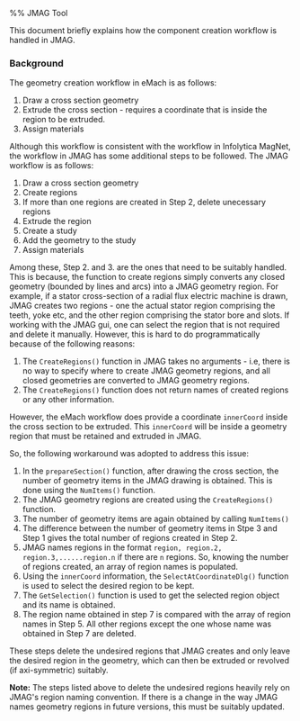 %% JMAG Tool

This document briefly explains how the component creation workflow is handled in JMAG.

### Background
The geometry creation workflow in eMach is as follows:

1. Draw a cross section geometry
2. Extrude the cross section - requires a coordinate that is inside the region to be extruded. 
3. Assign materials

Although this workflow is consistent with the workflow in Infolytica MagNet, the workflow in JMAG has some additional steps to be followed. The JMAG workflow is as follows:
1. Draw a cross section geometry
2. Create regions
3. If more than one regions are created in Step 2, delete unecessary regions
4. Extrude the region
5. Create a study
6. Add the geometry to the study
7. Assign materials

Among these, Step 2. and 3. are the ones that need to be suitably handled. This is because, the function to create regions simply converts any closed geometry (bounded by lines and arcs) into a JMAG geometry region. 
For example, if a stator cross-section of a radial flux electric machine is drawn, JMAG creates two regions - one the actual stator region comprising the teeth, yoke etc, and the other region comprising the stator bore and slots.
If working with the JMAG gui, one can select the region that is not required and delete it manually. However, this is hard to do programmatically because of the following reasons:

1. The `CreateRegions()` function in JMAG takes no arguments - i.e, there is no way to specify where to create JMAG geometry regions, and all closed geometries are converted to JMAG geometry regions.
2. The `CreateRegions()` function does not return names of created regions or any other information. 

However, the eMach workflow does provide a coordinate `innerCoord` inside the cross section to be extruded. This `innerCoord` will be inside a geometry region that must be retained and extruded in JMAG. 

So, the following workaround was adopted to address this issue:

1. In the `prepareSection()` function, after drawing the cross section, the number of geometry items in the JMAG drawing is obtained. This is done using the `NumItems()` function.
2. The JMAG geometry regions are created using the `CreateRegions()` function.
3. The number of geometry items are again obtained by calling `NumItems()`
4. The difference between the number of geometry items in Stpe 3 and Step 1 gives the total number of regions created in Step 2.
5. JMAG names regions in the format `region, region.2, region.3,......region.n` if there are `n` regions. So, knowing the number of regions created, an array of region names is populated.
6. Using the `innerCoord` information, the `SelectAtCoordinateDlg()` function is used to select the desired region to be kept.
7. The `GetSelection()` function is used to get the selected region object and its name is obtained.
8. The region name obtained in step 7 is compared with the array of region names in Step 5. All other regions except the one whose name was obtained in Step 7 are deleted.

These steps delete the undesired regions that JMAG creates and only leave the desired region in the geometry, which can then be extruded or revolved (if axi-symmetric) suitably.

**Note:** The steps listed above to delete the undesired regions heavily rely on JMAG's region naming convention. If there is a change in the way JMAG names geometry regions in future versions, this must be suitably updated.

